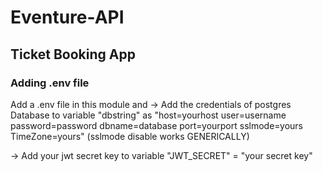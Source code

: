 # Eventure-API
## Ticket Booking App

### Adding .env file

Add a .env file in this module and 
-> Add the credentials of postgres Database to variable "dbstring" as "host=yourhost user=username password=password dbname=database port=yourport sslmode=yours TimeZone=yours" 
(sslmode disable works GENERICALLY)

-> Add your jwt secret key to variable "JWT_SECRET" = "your secret key"
